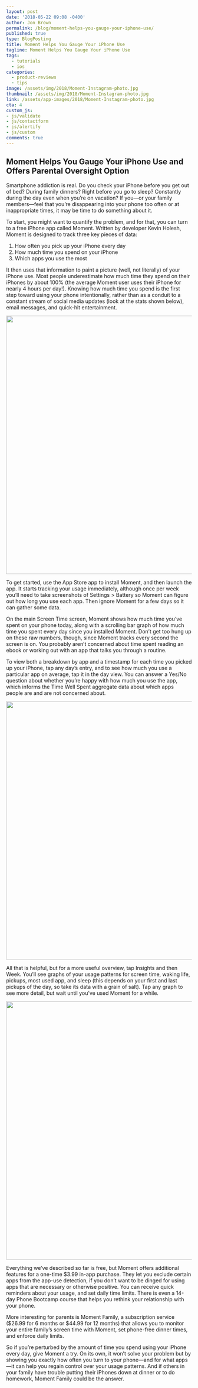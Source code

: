 ```yaml
---
layout: post
date: '2018-05-22 09:08 -0400'
author: Jon Brown
permalink: /blog/moment-helps-you-gauge-your-iphone-use/
published: true
type: BlogPosting
title: Moment Helps You Gauge Your iPhone Use
tagline: Moment Helps You Gauge Your iPhone Use
tags:
  - tutorials
  - ios
categories:
  - product-reviews
  - tips
image: /assets/img/2018/Moment-Instagram-photo.jpg
thumbnail: /assets/img/2018/Moment-Instagram-photo.jpg
link: /assets/app-images/2018/Moment-Instagram-photo.jpg
cta: 4
custom_js:
- js/validate
- js/contactform
- js/alertify
- js/custom
comments: true
---
```

Moment Helps You Gauge Your iPhone Use and Offers Parental Oversight Option
---

Smartphone addiction is real. Do you check your iPhone before you get out of bed? During family dinners? Right before you go to sleep? Constantly during the day even when you’re on vacation? If you—or your family members—feel that you’re disappearing into your phone too often or at inappropriate times, it may be time to do something about it.

To start, you might want to quantify the problem, and for that, you can turn to a free iPhone app called Moment. Written by developer Kevin Holesh, Moment is designed to track three key pieces of data:

1. How often you pick up your iPhone every day
2. How much time you spend on your iPhone
3. Which apps you use the most

It then uses that information to paint a picture (well, not literally) of your iPhone use. Most people underestimate how much time they spend on their iPhones by about 100% (the average Moment user uses their iPhone for nearly 4 hours per day!). Knowing how much time you spend is the first step toward using your phone intentionally, rather than as a conduit to a constant stream of social media updates (look at the stats shown below), email messages, and quick-hit entertainment.

<img src="{{ site.site_cdn }}/assets/img/blog/2018/moment/image002.png" class="img-fluid rounded m-2" width="700" />

To get started, use the App Store app to install Moment, and then launch the app. It starts tracking your usage immediately, although once per week you’ll need to take screenshots of Settings > Battery so Moment can figure out how long you use each app. Then ignore Moment for a few days so it can gather some data.

On the main Screen Time screen, Moment shows how much time you’ve spent on your phone today, along with a scrolling bar graph of how much time you spent every day since you installed Moment. Don’t get too hung up on these raw numbers, though, since Moment tracks every second the screen is on. You probably aren’t concerned about time spent reading an ebook or working out with an app that talks you through a routine.

To view both a breakdown by app and a timestamp for each time you picked up your iPhone, tap any day’s entry, and to see how much you use a particular app on average, tap it in the day view. You can answer a Yes/No question about whether you’re happy with how much you use the app, which informs the Time Well Spent aggregate data about which apps people are and are not concerned about.

<img src="{{ site.site_cdn }}/assets/img/blog/2018/moment/image003.png" class="img-fluid rounded m-2" width="700" />

All that is helpful, but for a more useful overview, tap Insights and then Week. You’ll see graphs of your usage patterns for screen time, waking life, pickups, most used app, and sleep (this depends on your first and last pickups of the day, so take its data with a grain of salt). Tap any graph to see more detail, but wait until you’ve used Moment for a while.

<img src="{{ site.site_cdn }}/assets/img/blog/2018/moment/image004.png" class="img-fluid rounded m-2" width="700" />

Everything we’ve described so far is free, but Moment offers additional features for a one-time $3.99 in-app purchase. They let you exclude certain apps from the app-use detection, if you don’t want to be dinged for using apps that are necessary or otherwise positive. You can receive quick reminders about your usage, and set daily time limits. There is even a 14-day Phone Bootcamp course that helps you rethink your relationship with your phone.

More interesting for parents is Moment Family, a subscription service ($26.99 for 6 months or $44.99 for 12 months) that allows you to monitor your entire family’s screen time with Moment, set phone-free dinner times, and enforce daily limits.

So if you’re perturbed by the amount of time you spend using your iPhone every day, give Moment a try. On its own, it won’t solve your problem but by showing you exactly how often you turn to your phone—and for what apps—it can help you regain control over your usage patterns. And if others in your family have trouble putting their iPhones down at dinner or to do homework, Moment Family could be the answer.